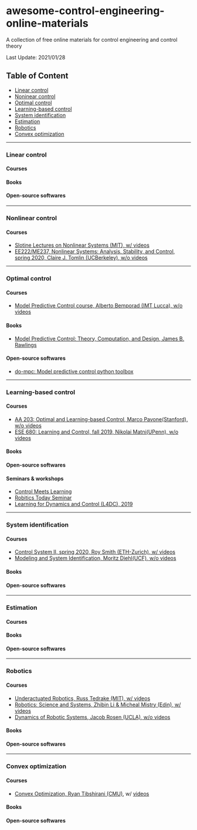 # awesome-control-engineering-online-materials
A collection of free online materials for control engineering and control theory

Last Update: 2021/01/28

## Table of Content
* [Linear control](#linear-control)
* [Noninear control](#nonlinear-control)
* [Optimal control](#optimal-control)
* [Learning-based control](#learning-based-control)
* [System identification](#system-identification)
* [Estimation](#estimation)
* [Robotics](#robotics)
* [Convex optimization](#convex-optimization)
---

### Linear control
#### Courses
#### Books
#### Open-source softwares
---

### Nonlinear control
#### Courses
- [Slotine Lectures on Nonlinear Systems (MIT), w/ videos](http://web.mit.edu/nsl/www/videos/lectures.html)
- [EE222/ME237, Nonlinear Systems: Analysis, Stability, and Control, spring 2020, Claire J. Tomlin (UCBerkeley), w/o videos](https://inst.eecs.berkeley.edu//~ee222/sp20/)
---

### Optimal control
#### Courses
- [Model Predictive Control course, Alberto Bemporad (IMT Lucca), w/o videos](http://cse.lab.imtlucca.it/~bemporad/mpc_course.html)
#### Books
- [Model Predictive Control: Theory, Computation, and Design, James B. Rawlings](https://sites.engineering.ucsb.edu/~jbraw/mpc/)
#### Open-source softwares
- [do-mpc: Model predictive control python toolbox](https://www.do-mpc.com/en/latest/)
---

### Learning-based control
#### Courses
- [AA 203: Optimal and Learning-based Control, Marco Pavone(Stanford), w/o videos](http://asl.stanford.edu/aa203/)
- [ESE 680: Learning and Control, fall 2019,  Nikolai Matni(UPenn), w/o videos](https://nikolaimatni.github.io/courses/ese680-fall2019/index.html)
#### Books
#### Open-source softwares
#### Seminars & workshops
- [Control Meets Learning](https://www.youtube.com/channel/UCpo7ZjrPAr-wTKbJl3jDOVg/videos)
- [Robitics Today Seminar](https://www.youtube.com/c/RoboticsTodaySeminar)
- [Learning for Dynamics and Control (L4DC), 2019](https://www.youtube.com/playlist?list=PLYx2nCJDi_QFrGOmIM0ale8T_1Fqu8OIF)
---


### System identification
#### Courses
- [Control System II, spring 2020, Roy Smith (ETH-Zurich), w/ videos](https://video.ethz.ch/lectures/d-itet/2020/spring/227-0216-00L.html)
- [Modeling and System Identification, Moritz Diehl(UCF), w/o videos](https://www.syscop.de/teaching/ws2019/msi)
#### Books
#### Open-source softwares
---

### Estimation
#### Courses
#### Books
#### Open-source softwares
---

### Robotics
#### Courses
- [Underactuated Robotics, Russ Tedrake (MIT), w/ videos](http://underactuated.mit.edu/)
- [Robotics: Science and Systems, Zhibin Li & Micheal Mistry (Edin), w/ videos](http://wcms.inf.ed.ac.uk/ipab/rss)
- [Dynamics of Robotic Systems, Jacob Rosen (UCLA), w/o videos](http://bionics.seas.ucla.edu/education/MAE_263D.html)
#### Books
#### Open-source softwares
---

### Convex optimization
#### Courses
- [Convex Optimization, Ryan Tibshirani (CMU)](http://www.stat.cmu.edu/~ryantibs/convexopt/), w/ [videos](https://www.youtube.com/playlist?list=PLjbUi5mgii6AVdvImLB9-Hako68p9MpIC)
#### Books
#### Open-source softwares



